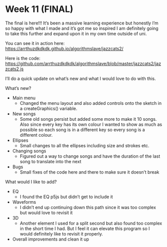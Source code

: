 # Week 11 (FINAL)
The final is here!!! It’s been a massive learning experience but honestly I’m so happy with what I made and it’s got me so inspired I am definitely going to take this further and expand upon it in my own time outside of uni. 

You can see it in action here:
https://arrthuzdkdkdk.github.io/algorithmslave/jazzcats2/

Here is the code:
https://github.com/arrthuzdkdkdk/algorithmslave/blob/master/jazzcats2/jazzcats2.js


I’ll do a quick update on what’s new and what I would love to do with this.

What’s new?
* Main menu
	* Changed the menu layout and also added controls onto the sketch in a createGraphics() variable.
* New songs
	* Some old songs persist but added some more to make it 10 songs. Also since every key has its own colour I wanted to show as much as possible so each song is in a different key so every song is a different colour.
* Ellipses
	* Small changes to all the ellipses including size and strokes etc.
* Changing songs
	* Figured out a way to change songs and have the duration of the last song to translate into the next
* Bugs
	* Small fixes of the code here and there to make sure it doesn’t break

What would I like to add?
* EQ
	* I found the EQ p5js but didn’t get to include it
* Waveforms
	* I didn’t end up continuing down this path since it was too complex but would love to revisit it
* 3D
	* Another element I used for a split second but also found too complex in the short time I had. But I feel it can elevate this program so I would definitely like to revisit it properly.
* Overall improvements and clean it up
